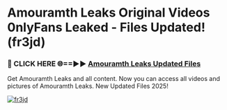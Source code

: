 # Amouramth Leaks Original Videos 0nlyFans Leaked - Files Updated! (fr3jd)

<h3>🔴 CLICK HERE 🌐==►► <a href="https://tinyurl.com/2m67pmp6" rel="nofollow">Amouramth Leaks Updated Files</a></h3>

Get Amouramth Leaks and all content. Now you can access all videos and pictures of Amouramth Leaks. New Updated Files 2025!

[![fr3jd](https://i.imgur.com/H4QAA4z.gif)](https://tinyurl.com/2m67pmp6)